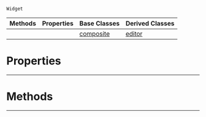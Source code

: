  `Widget`

|Methods|Properties|Base Classes|Derived Classes|
|---|---|---|---|
| | |[composite](https://github.com/zeroengineteam/ZeroDocs/blob/master/code_reference/class_reference/composite.markdown)|[editor](https://github.com/zeroengineteam/ZeroDocs/blob/master/code_reference/class_reference/editor.markdown)|


 #  Properties


---  
 #  Methods


---  
 

 